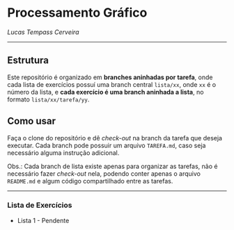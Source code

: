 # Processamento Gráfico

_Lucas Tempass Cerveira_

---

## Estrutura

Este repositório é organizado em **branches aninhadas por tarefa**, onde cada lista de exercícios possuí uma branch
central
```lista/xx```, onde ```xx``` é o número da lista, e **cada exercício é uma branch aninhada a lista**, no
formato ```lista/xx/tarefa/yy```.

## Como usar

Faça o clone do repositório e dê _check-out_ na branch da tarefa que deseja executar. Cada branch pode possuir um
arquivo
```TAREFA.md```, caso seja necessário alguma instrução adicional.

Obs.: Cada branch de lista existe apenas para organizar as tarefas, não é necessário fazer _check-out_ nela, podendo
conter apenas o arquivo ```README.md``` e algum código compartilhado entre as tarefas.

---

### Lista de Exercícios
* Lista 1 - Pendente
